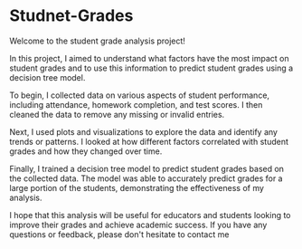 # Studnet-Grades

Welcome to the student grade analysis project!

In this project, I aimed to understand what factors have the most impact on student grades and to use this information to predict student grades using a decision tree model.

To begin, I collected data on various aspects of student performance, including attendance, homework completion, and test scores. I then cleaned the data to remove any missing or invalid entries.

Next, I used plots and visualizations to explore the data and identify any trends or patterns. I looked at how different factors correlated with student grades and how they changed over time.

Finally, I trained a decision tree model to predict student grades based on the collected data. The model was able to accurately predict grades for a large portion of the students, demonstrating the effectiveness of my analysis.

I hope that this analysis will be useful for educators and students looking to improve their grades and achieve academic success. If you have any questions or feedback, please don't hesitate to contact me

